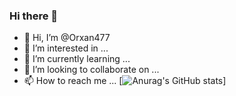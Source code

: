 ### Hi there 👋
- 👋 Hi, I’m @Orxan477
- 👀 I’m interested in ...
- 🌱 I’m currently learning ...
- 💞️ I’m looking to collaborate on ...
- 📫 How to reach me ...
[![Anurag's GitHub stats](https://github-readme-stats.vercel.app/api?username=Orxan477&hide=contribs,prs&show_icons=true&theme=radical)]
